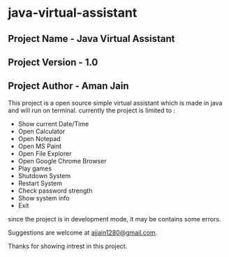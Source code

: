 # java-virtual-assistant


## Project Name - Java Virtual Assistant

## Project Version - 1.0

## Project Author - Aman Jain




This project is a open source simple virtual assistant which is made in java and will run on terminal.
currently the project is limited to :

- Show current Date/Time
- Open Calculator
- Open Notepad 
- Open MS Paint
- Open File Explorer 
- Open Google Chrome Browser
- Play games 
- Shutdown System
- Restart System 
- Check password strength
- Show system info
- Exit


since the project is in development mode, it may be contains some errors.

Suggestions are welcome at ajjain1280@gmail.com.

Thanks for showing intrest in this project.
